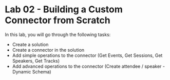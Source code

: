 # Lab 02 - Building a Custom Connector from Scratch

In this lab, you will go through the following tasks:

* Create a solution
* Create a connector in the solution
* Add simple operations to the connector (Get Events, Get Sessions, Get Speakers, Get Tracks)
* Add advanced operations to the connector (Create attendee / speaker - Dynamic Schema)
